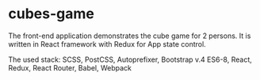 # cubes-game

The front-end application demonstrates the cube game for 2 persons.
It is written in React framework with Redux for App state control.

The used stack:
SCSS, PostCSS, Autoprefixer, Bootstrap v.4
ES6-8, React, Redux, React Router, Babel, Webpack